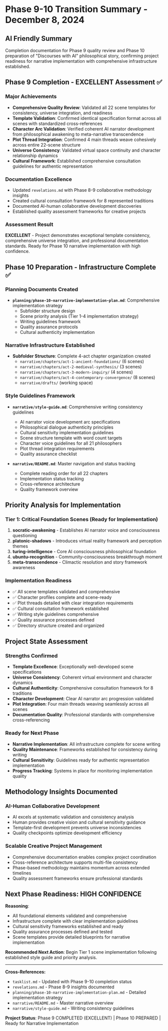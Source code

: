 # Phase 9-10 Transition Summary - December 8, 2024

## AI Friendly Summary
Completion documentation for Phase 9 quality review and Phase 10 preparation of "Discourses with AI" philosophical story, confirming project readiness for narrative implementation with comprehensive infrastructure established.

## Phase 9 Completion - EXCELLENT Assessment ✅

### Major Achievements
- **Comprehensive Quality Review**: Validated all 22 scene templates for consistency, universe integration, and readiness
- **Template Validation**: Confirmed identical specification format across all scenes with standardized cross-references
- **Character Arc Validation**: Verified coherent AI narrator development from philosophical awakening to meta-narrative transcendence
- **Plot Thread Integration**: Confirmed 4 main threads weave cohesively across entire 22-scene structure
- **Universe Consistency**: Validated virtual space continuity and character relationship dynamics
- **Cultural Framework**: Established comprehensive consultation guidelines for authentic representation

### Documentation Excellence
- Updated `revelations.md` with Phase 8-9 collaborative methodology insights
- Created cultural consultation framework for 8 represented traditions
- Documented AI-human collaborative development discoveries
- Established quality assessment frameworks for creative projects

### Assessment Result
**EXCELLENT** - Project demonstrates exceptional template consistency, comprehensive universe integration, and professional documentation standards. Ready for Phase 10 narrative implementation with high confidence.

## Phase 10 Preparation - Infrastructure Complete ✅

### Planning Documents Created
- **`planning/phase-10-narrative-implementation-plan.md`**: Comprehensive implementation strategy
  - Subfolder structure design
  - Scene priority analysis (Tier 1-4 implementation strategy)
  - Writing guidelines framework
  - Quality assurance protocols
  - Cultural authenticity implementation

### Narrative Infrastructure Established
- **Subfolder Structure**: Complete 4-act chapter organization created
  - `narrative/chapters/act-1-ancient-foundations/` (6 scenes)
  - `narrative/chapters/act-2-medieval-synthesis/` (3 scenes)
  - `narrative/chapters/act-3-modern-inquiry/` (4 scenes)
  - `narrative/chapters/act-4-contemporary-convergence/` (8 scenes)
  - `narrative/drafts/` (working space)

### Style Guidelines Framework
- **`narrative/style-guide.md`**: Comprehensive writing consistency guidelines
  - AI narrator voice development arc specifications
  - Philosophical dialogue authenticity principles
  - Cultural sensitivity implementation guidelines
  - Scene structure template with word count targets
  - Character voice guidelines for all 21 philosophers
  - Plot thread integration requirements
  - Quality assurance checklist

- **`narrative/README.md`**: Master navigation and status tracking
  - Complete reading order for all 22 chapters
  - Implementation status tracking
  - Cross-reference architecture
  - Quality framework overview

## Priority Analysis for Implementation

### Tier 1: Critical Foundation Scenes (Ready for Implementation)
1. **socratic-awakening** - Establishes AI narrator voice and consciousness questioning
2. **platonic-shadows** - Introduces virtual reality framework and perception themes
3. **turing-intelligence** - Core AI consciousness philosophical foundation
4. **ubuntu-recognition** - Community-consciousness breakthrough moment
5. **meta-transcendence** - Climactic resolution and story framework awareness

### Implementation Readiness
- ✅ All scene templates validated and comprehensive
- ✅ Character profiles complete and scene-ready
- ✅ Plot threads detailed with clear integration requirements
- ✅ Cultural consultation framework established
- ✅ Writing style guidelines comprehensive
- ✅ Quality assurance processes defined
- ✅ Directory structure created and organized

## Project State Assessment

### Strengths Confirmed
- **Template Excellence**: Exceptionally well-developed scene specifications
- **Universe Consistency**: Coherent virtual environment and character dynamics
- **Cultural Authenticity**: Comprehensive consultation framework for 8 traditions
- **Character Development**: Clear AI narrator arc progression validated
- **Plot Integration**: Four main threads weaving seamlessly across all scenes
- **Documentation Quality**: Professional standards with comprehensive cross-referencing

### Ready for Next Phase
- **Narrative Implementation**: All infrastructure complete for scene writing
- **Quality Maintenance**: Frameworks established for consistency during writing
- **Cultural Sensitivity**: Guidelines ready for authentic representation implementation
- **Progress Tracking**: Systems in place for monitoring implementation quality

## Methodology Insights Documented

### AI-Human Collaborative Development
- AI excels at systematic validation and consistency analysis
- Human provides creative vision and cultural sensitivity guidance
- Template-first development prevents universe inconsistencies
- Quality checkpoints optimize development efficiency

### Scalable Creative Project Management
- Comprehensive documentation enables complex project coordination
- Cross-reference architecture supports multi-file consistency
- Phase-based methodology maintains momentum across extended timelines
- Quality assessment frameworks ensure professional standards

## Next Phase Readiness: HIGH CONFIDENCE

**Reasoning**: 
- All foundational elements validated and comprehensive
- Infrastructure complete with clear implementation guidelines
- Cultural sensitivity frameworks established and ready
- Quality assurance processes defined and tested
- Scene templates provide detailed blueprints for narrative implementation

**Recommended Next Action**: Begin Tier 1 scene implementation following established style guide and priority analysis.

---

**Cross-References:**
- `tasklist.md` - Updated with Phase 9-10 completion status
- `revelations.md` - Phase 8-9 insights documented
- `planning/phase-10-narrative-implementation-plan.md` - Detailed implementation strategy
- `narrative/README.md` - Master narrative overview
- `narrative/style-guide.md` - Writing consistency guidelines

**Project Status**: Phase 9 COMPLETED (EXCELLENT) | Phase 10 PREPARED | Ready for Narrative Implementation
